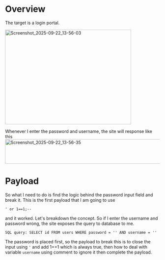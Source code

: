 # Overview
The target is a login portal. 

<img width="410" height="307" alt="Screenshot_2025-09-22_13-56-03" src="https://github.com/user-attachments/assets/8c068ed0-b081-4909-b07e-f066e37c8451" />

Whenever I enter the password and username, the site will response like this
<img width="613" height="80" alt="Screenshot_2025-09-22_13-56-35" src="https://github.com/user-attachments/assets/0b5153bf-0d51-4f27-98b1-8b1272735686" />

# Payload
So what I need to do is find the logic behind the password input field and break it. This is the first payload that I am going to use
```
' or 1==1;--
```
and it worked. Let's breakdown the concept. So if I enter the username and password wrong, the site exposes the query to database to me.
```text
SQL query: SELECT id FROM users WHERE password = '' AND username = ''
```
The password is placed first, so the payload to break this is to close the input using `'` and add 1==1 which is always true, then how to deal with variable `username` using comment to ignore it then complete the payload.
